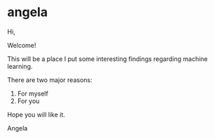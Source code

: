 # angela
Hi,

Welcome!

This will be a place I put some interesting findings regarding machine learning.

There are two major reasons:
1. For myself
2. For you

Hope you will like it.


Angela
